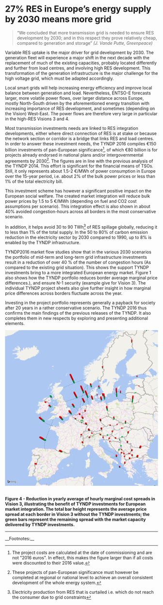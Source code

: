# 27% RES in Europe’s energy supply by 2030 means more grid

> “We concluded that more transmission grid is needed to ensure RES development by 2030; and in this respect they prove relatively cheap, compared to generation and storage”
> <cite>(J. Vande Putte, Greenpeace)</cite>


Variable RES uptake is the major driver for grid development by 2030. The generation fleet will experience a major shift in the next decade with the replacement of much of the existing capacities, probably located differently and further from load centres, and involving high RES development. This transformation of the generation infrastructure is the major challenge for the high voltage grid, which must be adapted accordingly. 

Local smart grids will help increasing energy efficiency and improve local balance between generation and load. Nevertheless, ENTSO-E forecasts larger, more volatile power flows, over larger distance across Europe, mostly North-South driven by the aforementioned energy transition with increasing importance of RES development, and sometimes (depending on the Vision) West-East. The power flows are therefore very large in particular in the high-RES Visions 3 and 4.

Most transmission investments needs are linked to RES integration developments, either where direct connection of RES is at stake or because the network section or corridor is a bridge that links RES and load centres. 
In order to answer these investment needs, the TYNDP 2016 compiles €150 billion investments of pan-European significance[^4], of which €80 billion is for projects already endorsed in national plans and/or intergovernmental agreements by 2030[^2]. The figures are in line with the previous analysis of the TYNDP 2014. This effort is significant for the financial means of TSOs. Still, it only represents about 1.5-2 €/MWh of power consumption in Europe over the 15-year period, i.e. about 2% of the bulk power prices or less than 1% of the total electricity bill.

This investment scheme has however a significant positive impact on the European social welfare. The created market integration will reduce bulk power prices by 1.5 to 5 €/MWh (depending on fuel and CO2 cost assumptions per scenario). This integration effect is also shown in about 40% avoided congestion-hours across all borders in the most conservative scenario.

In addition, it helps avoid 30 to 90 TWh[^3] of RES spillage globally, reducing it to less than 1% of the total supply. In the 50 to 80% of carbon emission reduction in the electricity sector by 2030 compared to 1990, up to 8% is enabled by the TYNDP infrastructure. 

TYNDP2016 market flow studies show that in the various 2030 scenarios the portfolio of mid-term and long-term grid infrastructure investments result in a reduction of over 40 % of the number of congestion hours (As compared to the existing grid situation). This shows the support TYNDP investments bring to a more integrated European energy market. Figure 1 also shows how the TYNDP portfolio reduces border average marginal price differences.), and ensure N-1 security (example give for Vision 3). The individual TYNDP project sheets also give further insight in how marginal price differences across borders fluctuate across the year.

Investing in the project portfolio represents generally a payback for society after 20 years in a rather conservative scenario. The TYNDP 2016 thus confirms the main findings of the previous releases of the TYNDP. It also completes them in new respects by exploring and presenting additional elements.

![reduction map](../images/image9.png) &nbsp;

__Figure 4 - Reduction in yearly average of hourly marginal cost spreads in Vision 3, illustrating the benefit of TYNDP investments for European market integration. The total bar height represents the average price spread at each border in Vision 3 without the TYNDP investments; the green bars represent the remaining spread with the market capacity delivered by TYNDP investments.__

<hr>
__Footnotes:__

[^2]: These projects of pan-European significance must however be completed at regional or national level to achieve an overall consistent development of the whole energy system.

[^3]: Electricity production from RES that is curtailed i.e. which do not reach the consumer due to grid constraints

[^4]: The project costs are calculated at the date of commissioning and are not "2016 euros". In effect, this makes the figure larger than if all costs were discounted to their 2016 value.
